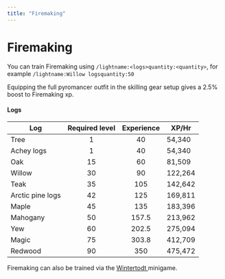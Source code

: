 ```yaml
---
title: "Firemaking"
---
```


# Firemaking

You can train Firemaking using `/lightname:<logs>quantity:<quantity>`, for example `/lightname:Willow logsquantity:50`

Equipping the full pyromancer outfit in the skilling gear setup gives a 2.5% boost to Firemaking xp.

#### Logs

| **Log**          | **Required level** | **Experience** | **XP/Hr** |
| ---------------- | :----------------: | :------------: | --------- |
| Tree             |         1          |       40       | 54,340    |
| Achey logs       |         1          |       40       | 54,340    |
| Oak              |         15         |       60       | 81,509    |
| Willow           |         30         |       90       | 122,264   |
| Teak             |         35         |      105       | 142,642   |
| Arctic pine logs |         42         |      125       | 169,811   |
| Maple            |         45         |      135       | 183,396   |
| Mahogany         |         50         |     157.5      | 213,962   |
| Yew              |         60         |     202.5      | 275,094   |
| Magic            |         75         |     303.8      | 412,709   |
| Redwood          |         90         |      350       | 475,472   |

Firemaking can also be trained via the [Wintertodt ](wintertodt.md)minigame.
